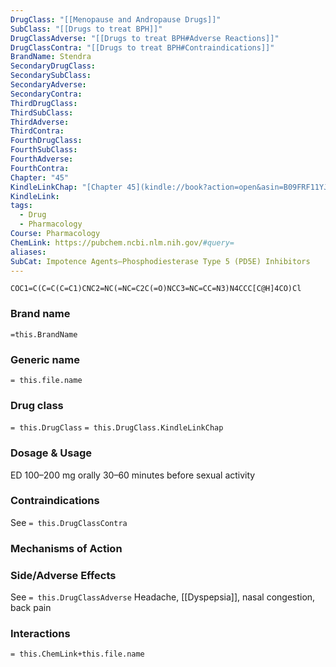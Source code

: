 ```yaml
---
DrugClass: "[[Menopause and Andropause Drugs]]"
SubClass: "[[Drugs to treat BPH]]"
DrugClassAdverse: "[[Drugs to treat BPH#Adverse Reactions]]"
DrugClassContra: "[[Drugs to treat BPH#Contraindications]]"
BrandName: Stendra
SecondaryDrugClass: 
SecondarySubClass: 
SecondaryAdverse: 
SecondaryContra: 
ThirdDrugClass: 
ThirdSubClass: 
ThirdAdverse: 
ThirdContra: 
FourthDrugClass: 
FourthSubClass: 
FourthAdverse: 
FourthContra: 
Chapter: "45"
KindleLinkChap: "[Chapter 45](kindle://book?action=open&asin=B09FRF11YJ&location=26138)"
KindleLink: 
tags:
  - Drug
  - Pharmacology
Course: Pharmacology
ChemLink: https://pubchem.ncbi.nlm.nih.gov/#query=
aliases: 
SubCat: Impotence Agents—Phosphodiesterase Type 5 (PD5E) Inhibitors
---
```

```smiles
COC1=C(C=C(C=C1)CNC2=NC(=NC=C2C(=O)NCC3=NC=CC=N3)N4CCC[C@H]4CO)Cl
```

### Brand name
`=this.BrandName`

### Generic name
`= this.file.name`

### Drug class 
`= this.DrugClass`
	`= this.DrugClass.KindleLinkChap`

### Dosage & Usage
ED
100–200 mg orally 30–60 minutes before sexual activity 

### Contraindications
See `= this.DrugClassContra`

### Mechanisms of Action


### Side/Adverse Effects
See `= this.DrugClassAdverse`
Headache, [[Dyspepsia]], nasal congestion, back pain

### Interactions

`= this.ChemLink+this.file.name`


